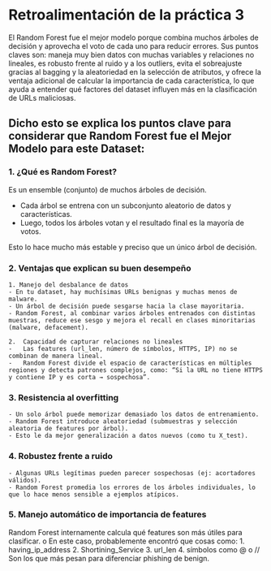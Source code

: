 # Retroalimentación de la práctica 3

El Random Forest fue el mejor modelo porque combina muchos árboles de decisión y aprovecha el voto de cada uno para reducir errores. Sus puntos claves son: maneja muy bien datos con muchas variables y relaciones no lineales, es robusto frente al ruido y a los outliers, evita el sobreajuste gracias al bagging y la aleatoriedad en la selección de atributos, y ofrece la ventaja adicional de calcular la importancia de cada característica, lo que ayuda a entender qué factores del dataset influyen más en la clasificación de URLs maliciosas. 

## Dicho esto se explica los puntos clave para considerar que Random Forest fue el Mejor Modelo para este Dataset:

### 1. ¿Qué es Random Forest?

Es un ensemble (conjunto) de muchos árboles de decisión.
 - Cada árbol se entrena con un subconjunto aleatorio de datos y características.
 - Luego, todos los árboles votan y el resultado final es la mayoría de votos.

Esto lo hace mucho más estable y preciso que un único árbol de decisión.

### 2. Ventajas que explican su buen desempeño

    1. Manejo del desbalance de datos
    - En tu dataset, hay muchísimas URLs benignas y muchas menos de malware.
    - Un árbol de decisión puede sesgarse hacia la clase mayoritaria.
    - Random Forest, al combinar varios árboles entrenados con distintas muestras, reduce ese sesgo y mejora el recall en clases minoritarias (malware, defacement).

    2.	Capacidad de capturar relaciones no lineales
    -	Las features (url_len, número de símbolos, HTTPS, IP) no se combinan de manera lineal.
    -	Random Forest divide el espacio de características en múltiples regiones y detecta patrones complejos, como: “Si la URL no tiene HTTPS y contiene IP y es corta → sospechosa”.

### 3.	Resistencia al overfitting

    - Un solo árbol puede memorizar demasiado los datos de entrenamiento.
    - Random Forest introduce aleatoriedad (submuestras y selección aleatoria de features por árbol).
    - Esto le da mejor generalización a datos nuevos (como tu X_test).

### 4.	Robustez frente a ruido

    - Algunas URLs legítimas pueden parecer sospechosas (ej: acortadores válidos).
    - Random Forest promedia los errores de los árboles individuales, lo que lo hace menos sensible a ejemplos atípicos.

### 5.	Manejo automático de importancia de features

Random Forest internamente calcula qué features son más útiles para clasificar. o En este caso, probablemente encontró que cosas como:
    1. having_ip_address
    2. Shortining_Service
    3. url_len
    4. símbolos como @ o //
Son los que más pesan para diferenciar phishing de benign.
